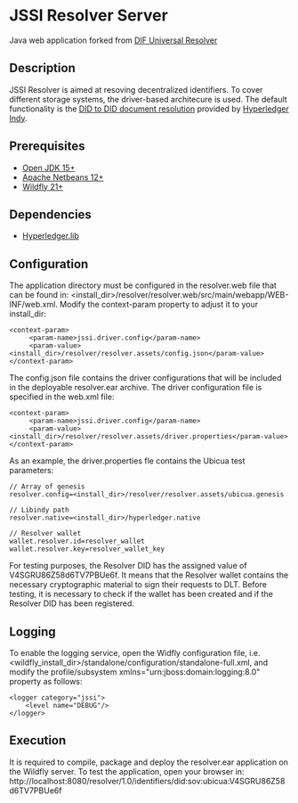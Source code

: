 # JSSI Resolver Server
Java web application forked from [DIF Universal Resolver](https://github.com/decentralized-identity/universal-resolver)

## Description
JSSI Resolver is aimed at resoving decentralized identifiers. To cover different storage systems, the driver-based architecure is used. The default functionality is the [DID to DID document resolution](https://w3c-ccg.github.io/did-resolution/) provided by [Hyperledger Indy](https://github.com/hyperledger/indy-sdk).

## Prerequisites
- [Open JDK 15+](https://openjdk.java.net/)
- [Apache Netbeans 12+](https://netbeans.apache.org/)
- [Wildfly 21+](https://www.wildfly.org/)

## Dependencies
- [Hyperledger.lib](https://github.com/hyperledger/indy-sdk)

## Configuration
The application directory must be configured in the resolver.web file that can be found in: 
<install_dir>/resolver/resolver.web/src/main/webapp/WEB-INF/web.xml. Modify the context-param property to adjust it to your install_dir:

```
<context-param>
     <param-name>jssi.driver.config</param-name>
     <param-value><install_dir>/resolver/resolver.assets/config.json</param-value>
</context-param>
```

The config.json file contains the driver configurations that will be included in the deployable resolver.ear archive. The driver configuration file is specified in the web.xml file:

 ```
 <context-param>
      <param-name>jssi.driver.config</param-name>
      <param-value><install_dir>/resolver/resolver.assets/driver.properties</param-value>
 </context-param>
```
 
As an example, the driver.properties fle contains the Ubicua test parameters:
 ```
// Array of genesis
resolver.config=<install_dir>/resolver/resolver.assets/ubicua.genesis

// Libindy path
resolver.native=<install_dir>/hyperledger.native

// Resolver wallet
wallet.resolver.id=resolver_wallet
wallet.resolver.key=resolver_wallet_key
 ```
For testing purposes, the Resolver DID has the assigned value of V4SGRU86Z58d6TV7PBUe6f. It means that the Resolver wallet contains the necessary cryptographic material to sign their requests to DLT. Before testing, it is necessary to check if the wallet has been created and if the Resolver DID has been registered.

## Logging

To enable the logging service, open the Widfly configuration file, i.e. <wildfly_install_dir>/standalone/configuration/standalone-full.xml, and modify the profile/subsystem xmlns="urn:jboss:domain:logging:8.0" property as follows:
 
 ```
<logger category="jssi">
     <level name="DEBUG"/>
 </logger>
 ```
 
## Execution
 
It is required to compile, package and deploy the resolver.ear application on the Wildfly server. To test the application, open your browser in:
http://localhost:8080/resolver/1.0/identifiers/did:sov:ubicua:V4SGRU86Z58d6TV7PBUe6f
